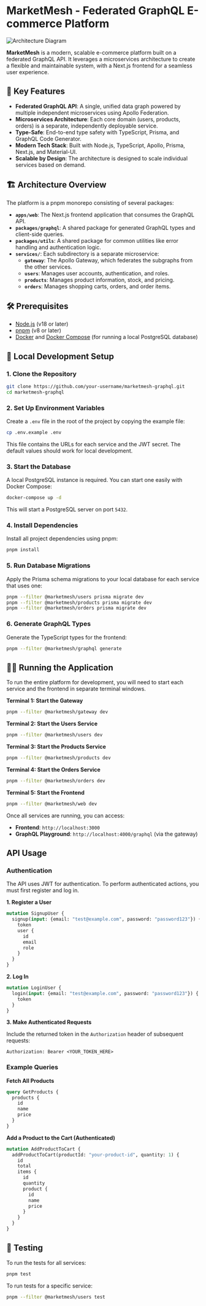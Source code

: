 # MarketMesh - Federated GraphQL E-commerce Platform

![Architecture Diagram](https://i.imgur.com/your-architecture-diagram.png)  <!-- You would replace this with an actual diagram -->

**MarketMesh** is a modern, scalable e-commerce platform built on a federated GraphQL API. It leverages a microservices architecture to create a flexible and maintainable system, with a Next.js frontend for a seamless user experience.

## 🚀 Key Features

- **Federated GraphQL API**: A single, unified data graph powered by multiple independent microservices using Apollo Federation.
- **Microservices Architecture**: Each core domain (users, products, orders) is a separate, independently deployable service.
- **Type-Safe**: End-to-end type safety with TypeScript, Prisma, and GraphQL Code Generator.
- **Modern Tech Stack**: Built with Node.js, TypeScript, Apollo, Prisma, Next.js, and Material-UI.
- **Scalable by Design**: The architecture is designed to scale individual services based on demand.

## 🏗️ Architecture Overview

The platform is a pnpm monorepo consisting of several packages:

-   **`apps/web`**: The Next.js frontend application that consumes the GraphQL API.
-   **`packages/graphql`**: A shared package for generated GraphQL types and client-side queries.
-   **`packages/utils`**: A shared package for common utilities like error handling and authentication logic.
-   **`services/`**: Each subdirectory is a separate microservice:
    -   **`gateway`**: The Apollo Gateway, which federates the subgraphs from the other services.
    -   **`users`**: Manages user accounts, authentication, and roles.
    -   **`products`**: Manages product information, stock, and pricing.
    -   **`orders`**: Manages shopping carts, orders, and order items.

## 🛠️ Prerequisites

-   [Node.js](https://nodejs.org/) (v18 or later)
-   [pnpm](https://pnpm.io/) (v8 or later)
-   [Docker](https://www.docker.com/) and [Docker Compose](https://docs.docker.com/compose/) (for running a local PostgreSQL database)

## 🚀 Local Development Setup

### 1. Clone the Repository

```bash
git clone https://github.com/your-username/marketmesh-graphql.git
cd marketmesh-graphql
```

### 2. Set Up Environment Variables

Create a `.env` file in the root of the project by copying the example file:

```bash
cp .env.example .env
```

This file contains the URLs for each service and the JWT secret. The default values should work for local development.

### 3. Start the Database

A local PostgreSQL instance is required. You can start one easily with Docker Compose:

```bash
docker-compose up -d
```

This will start a PostgreSQL server on port `5432`.

### 4. Install Dependencies

Install all project dependencies using pnpm:

```bash
pnpm install
```

### 5. Run Database Migrations

Apply the Prisma schema migrations to your local database for each service that uses one:

```bash
pnpm --filter @marketmesh/users prisma migrate dev
pnpm --filter @marketmesh/products prisma migrate dev
pnpm --filter @marketmesh/orders prisma migrate dev
```

### 6. Generate GraphQL Types

Generate the TypeScript types for the frontend:

```bash
pnpm --filter @marketmesh/graphql generate
```

## 🏃‍♀️ Running the Application

To run the entire platform for development, you will need to start each service and the frontend in separate terminal windows.

**Terminal 1: Start the Gateway**
```bash
pnpm --filter @marketmesh/gateway dev
```

**Terminal 2: Start the Users Service**
```bash
pnpm --filter @marketmesh/users dev
```

**Terminal 3: Start the Products Service**
```bash
pnpm --filter @marketmesh/products dev
```

**Terminal 4: Start the Orders Service**
```bash
pnpm --filter @marketmesh/orders dev
```

**Terminal 5: Start the Frontend**
```bash
pnpm --filter @marketmesh/web dev
```

Once all services are running, you can access:

-   **Frontend**: `http://localhost:3000`
-   **GraphQL Playground**: `http://localhost:4000/graphql` (via the gateway)

##  API Usage

### Authentication

The API uses JWT for authentication. To perform authenticated actions, you must first register and log in.

**1. Register a User**
```graphql
mutation SignupUser {
  signup(input: {email: "test@example.com", password: "password123"}) {
    token
    user {
      id
      email
      role
    }
  }
}
```

**2. Log In**
```graphql
mutation LoginUser {
  login(input: {email: "test@example.com", password: "password123"}) {
    token
  }
}
```

**3. Make Authenticated Requests**

Include the returned token in the `Authorization` header of subsequent requests:

```
Authorization: Bearer <YOUR_TOKEN_HERE>
```

### Example Queries

**Fetch All Products**
```graphql
query GetProducts {
  products {
    id
    name
    price
  }
}
```

**Add a Product to the Cart (Authenticated)**
```graphql
mutation AddProductToCart {
  addProductToCart(productId: "your-product-id", quantity: 1) {
    id
    total
    items {
      id
      quantity
      product {
        id
        name
        price
      }
    }
  }
}
```

## 🧪 Testing

To run the tests for all services:

```bash
pnpm test
```

To run tests for a specific service:

```bash
pnpm --filter @marketmesh/users test
```
